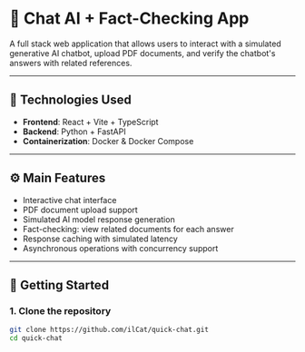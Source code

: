 # 💬 Chat AI + Fact-Checking App

A full stack web application that allows users to interact with a simulated generative AI chatbot, upload PDF documents, and verify the chatbot's answers with related references.

---

## 🧱 Technologies Used

- **Frontend**: React + Vite + TypeScript  
- **Backend**: Python + FastAPI  
- **Containerization**: Docker & Docker Compose

---

## ⚙️ Main Features

- Interactive chat interface
- PDF document upload support
- Simulated AI model response generation
- Fact-checking: view related documents for each answer
- Response caching with simulated latency
- Asynchronous operations with concurrency support

---

## 🚀 Getting Started

### 1. Clone the repository

```bash
git clone https://github.com/ilCat/quick-chat.git
cd quick-chat

